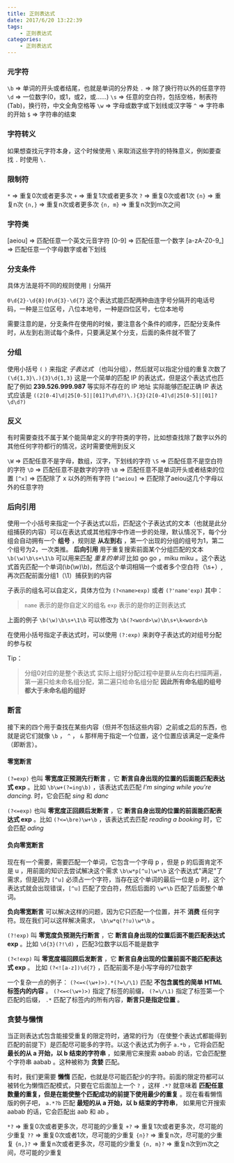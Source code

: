 ```yaml
---
title: 正则表达式
date: 2017/6/20 13:22:39
tags: 
	- 正则表达式
categories: 
	- 正则表达式
---
```


### 元字符

`\b` => 单词的开头或者结尾，也就是单词的分界处
`.` => 除了换行符以外的任意字符
`\d` => 一位数字(0，或1，或2，或……)
`\s` => 任意的空白符，包括空格，制表符(Tab)，换行符，中文全角空格等
`\w` => 字母或数字或下划线或汉字等
`^` => 字符串的开始
`$` => 字符串的结束

<!-- more -->

### 字符转义

如果想查找元字符本身，这个时候使用 `\` 来取消这些字符的特殊意义，例如要查找 `.` 时使用 `\.`

### 限制符

`*` => 重复0次或者更多次
`+` => 重复1次或者更多次
`?` => 重复0次或者1次
`{n}` => 重复n次
`{n,}` => 重复n次或者更多次
`{n, m}` => 重复n次到m次之间

### 字符类

[aeiou] => 匹配任意一个英文元音字符
[0-9] => 匹配任意一个数字
[a-zA-Z0-9_] => 匹配任意一个字母数字或者下划线

### 分支条件

具体方法是将不同的规则使用 `|` 分隔开

`0\d{2}-\d{8}|0\d{3}-\d{7}` 这个表达式能匹配两种由连字号分隔开的电话号码，一种是三位区号，八位本地号，一种是四位区号，七位本地号

需要注意的是，分支条件在使用的时候，要注意各个条件的顺序，匹配分支条件时，从左到右测试每个条件，只要满足某个分支，后面的条件就不管了

### 分组

使用小括号 `(` `)` 来指定 *子表达式* （也叫分组），然后就可以指定分组的重复次数了
`(\d{1,3}\.){3}\d{1,3}` 这是一个简单的匹配 IP 的表达式，但是这个表达式也匹配了例如 **239.526.999.987** 等实际不存在的 IP 地址
实际能够匹配正确 IP 表达式应该是 `((2[0-4]\d|25[0-5]|[01]?\d\d?)\.){3}(2[0-4]\d|25[0-5]|[01]?\d\d?)`

### 反义

有时需要查找不属于某个能简单定义的字符类的字符，比如想查找除了数字以外的其他任何字符都行的情况，这时需要使用到反义

`\W` => 匹配任意不是字母，数组，汉字，下划线的字符
`\S` => 匹配任意不是空白符的字符
`\D` => 匹配任意不是数字的字符
`\B` => 匹配任意不是单词开头或者结束的位置
`[^x]` => 匹配除了 x 以外的所有字符
`[^aeiou]` => 匹配除了aeiou这几个字母以外的任意字符 

### 后向引用

使用一个小括号来指定一个子表达式以后，匹配这个子表达式的文本（也就是此分组捕获的内容）可以在表达式或其他程序中作进一步的处理，默认情况下，每个分组会自动拥有一个 **组号** ，规则是 **从左到右** ，第一个出现的分组的组号为1，第二个组号为2，一次类推。
**后向引用** 用于重复搜索前面某个分组匹配的文本
`\b(\w)\b\s+\1\b` 可以用来匹配 *重复的单词* 比如 go go ，miku miku 。这个表达式首先匹配一个单词(\b(\w)\b)，然后这个单词相隔一个或者多个空白符（\s+）,再次匹配前面分组1（\1）捕获到的内容

子表示的组名可以自定义，具体方位为 `(?<name>exp)` 或者 `(?'name'exp)` 
其中：

> `name` 表示的是你自定义的组名
> `exp` 表示的是你的正则表达式

上面的例子 `\b(\w)\b\s+\1\b` 可以修改为 `\b(?<word>\w)\b\s+\k<word>\b`

在使用小括号指定子表达式时，可以使用 `(?:exp)` 来剥夺子表达式的对组号分配的参与权

Tip：

> 分组0对应的是整个表达式
> 实际上组好分配过程中是要从左向右扫描两遍，第一遍只给未命名组分配，第二遍只给命名组分配 **因此所有命名组的组号都大于未命名组的组好**

### 断言

接下来的四个用于查找在某些内容（但并不包括这些内容）之前或之后的东西，也就是说它们就像 `\b` ， `^` ， `&` 那样用于指定一个位置，这个位置应该满足一定条件（即断言）。

#### 零宽断言

`(?=exp)` 也叫 **零宽度正预测先行断言** ，它 **断言自身出现的位置的后面能匹配表达式 exp** 。比如 `\b\w+(?=ing\b)` ，该表达式去匹配 *I'm singing while you're dancing.* 时，它会匹配 *sing* 和 *danc*

`(?<=exp)` 也叫 **零宽度正回顾后发断言** ，它 **断言自身出现的位置的前面能匹配表达式 exp** 。比如 `(?<=\bre)\w+\b` ，该表达式去匹配 *reading a booking* 时，它会匹配 *ading*

#### 负向零宽断言

现在有一个需要，需要匹配一个单词，它包含一个字母 p ，但是 p 的后面肯定不是 u ，用前面的知识去尝试解决这个需求
`\b\w*p[^u]\w*\b` 这个表达式"满足"了需求，但是因为 `[^u]` 必须占一个字符，当存在这个单词的最后一位是 p 时，这个表达式就会出现错误，`[^u]` 匹配了空白符，然后后面的 `\w*\b` 匹配了后面整个单词。

**负向零宽断言** 可以解决这样的问题，因为它只匹配一个位置，并不 **消费** 任何字符。现在我们可以这样解决需求， `\b\w*q(?!u)\w*\b` 。

`(?!exp)` 叫 **零宽度负预测先行断言** ，它 **断言自身出现的位置后面不能匹配表达式 exp** 。比如 `\d{3}(?!\d)` ，匹配3位数字以后不能是数字

`(?<!exp)` 叫 **零宽度福回顾后发断言** ，它 **断言自身出现的位置前面不能匹配表达式 exp** 。 比如 `(?<![a-z])\d{7}` ，匹配前面不是小写字母的7位数字

一个复杂一点的例子：
`(?<=<(\w+)>).*(?=\/\1)` 匹配 **不包含属性的简单 HTML 标签内的内容** 。 `(?<=<(\w+)>)` 指定了标签的前缀， `(?=\/\1)` 指定了标签第一个匹配的后缀， `.*` 匹配了标签内的所有内容，**断言只是指定位置** 。

### 贪婪与懒惰

当正则表达式包含能接受重复的限定符时，通常的行为（在使整个表达式都能得到匹配的前提下）是匹配尽可能多的字符。以这个表达式为例子 `a.*b` ，它将会匹配 **最长的从 a 开始，以 b 结束的字符串** ，如果用它来搜索 aabab 的话，它会匹配整个字符串 aabab 。这种被称为 **贪婪** 匹配。

有时，我们更需要 **懒惰** 匹配，也就是尽可能匹配少的字符。前面的限定符都可以被转化为懒惰匹配模式，只要在它后面加上一个 `?` ，这样 `.*?` 就意味着 **匹配任意数量的重复，但是在能使整个匹配成功的前提下使用最少的重复** 。现在看看懒惰版的例子吧， `a.*?b` 匹配 **最短的从 a 开始，以 b 结束的字符串**，
如果用它开搜索 aabab 的话，它会匹配出 aab 和 ab 。

`*?` => 重复0次或者更多次，尽可能的少重复
`+?` => 重复1次或者更多次，尽可能的少重复
`??` => 重复0次或者1次，尽可能的少重复
`{n}?` => 重复n次，尽可能的少重复
`{n,}?` => 重复n次或者更多次，尽可能的少重复
`{n, m}?` => 重复n次到m次之间，尽可能的少重复

